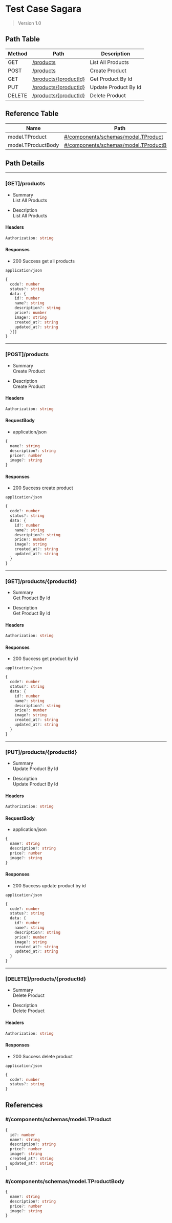 # Test Case Sagara

> Version 1.0

## Path Table

| Method | Path | Description |
| --- | --- | --- |
| GET | [/products](#getproducts) | List All Products |
| POST | [/products](#postproducts) | Create Product |
| GET | [/products/{productId}](#getproductsproductid) | Get Product By Id |
| PUT | [/products/{productId}](#putproductsproductid) | Update Product By Id |
| DELETE | [/products/{productId}](#deleteproductsproductid) | Delete Product |

## Reference Table

| Name | Path | Description |
| --- | --- | --- |
| model.TProduct | [#/components/schemas/model.TProduct](#componentsschemasmodeltproduct) |  |
| model.TProductBody | [#/components/schemas/model.TProductBody](#componentsschemasmodeltproductbody) |  |

## Path Details

***

### [GET]/products

- Summary  
List All Products

- Description  
List All Products

#### Headers

```ts
Authorization: string
```

#### Responses

- 200 Success get all products

`application/json`

```ts
{
  code?: number
  status?: string
  data: {
    id?: number
    name?: string
    description?: string
    price?: number
    image?: string
    created_at?: string
    updated_at?: string
  }[]
}
```

***

### [POST]/products

- Summary  
Create Product

- Description  
Create Product

#### Headers

```ts
Authorization: string
```

#### RequestBody

- application/json

```ts
{
  name?: string
  description?: string
  price?: number
  image?: string
}
```

#### Responses

- 200 Success create product

`application/json`

```ts
{
  code?: number
  status?: string
  data: {
    id?: number
    name?: string
    description?: string
    price?: number
    image?: string
    created_at?: string
    updated_at?: string
  }
}
```

***

### [GET]/products/{productId}

- Summary  
Get Product By Id

- Description  
Get Product By Id

#### Headers

```ts
Authorization: string
```

#### Responses

- 200 Success get product by id

`application/json`

```ts
{
  code?: number
  status?: string
  data: {
    id?: number
    name?: string
    description?: string
    price?: number
    image?: string
    created_at?: string
    updated_at?: string
  }
}
```

***

### [PUT]/products/{productId}

- Summary  
Update Product By Id

- Description  
Update Product By Id

#### Headers

```ts
Authorization: string
```

#### RequestBody

- application/json

```ts
{
  name?: string
  description?: string
  price?: number
  image?: string
}
```

#### Responses

- 200 Success update product by id

`application/json`

```ts
{
  code?: number
  status?: string
  data: {
    id?: number
    name?: string
    description?: string
    price?: number
    image?: string
    created_at?: string
    updated_at?: string
  }
}
```

***

### [DELETE]/products/{productId}

- Summary  
Delete Product

- Description  
Delete Product

#### Headers

```ts
Authorization: string
```

#### Responses

- 200 Success delete product

`application/json`

```ts
{
  code?: number
  status?: string
}
```

## References

### #/components/schemas/model.TProduct

```ts
{
  id?: number
  name?: string
  description?: string
  price?: number
  image?: string
  created_at?: string
  updated_at?: string
}
```

### #/components/schemas/model.TProductBody

```ts
{
  name?: string
  description?: string
  price?: number
  image?: string
}
```
